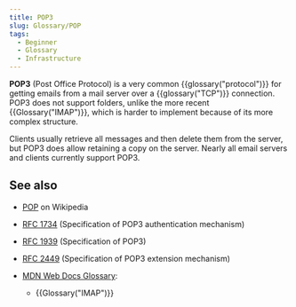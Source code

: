 ```yaml
---
title: POP3
slug: Glossary/POP
tags:
  - Beginner
  - Glossary
  - Infrastructure
---
```

**POP3** (Post Office Protocol) is a very common {{glossary("protocol")}} for getting emails from a mail server over a {{glossary("TCP")}} connection. POP3 does not support folders, unlike the more recent {{Glossary("IMAP")}}, which is harder to implement because of its more complex structure.

Clients usually retrieve all messages and then delete them from the server, but POP3 does allow retaining a copy on the server. Nearly all email servers and clients currently support POP3.

## See also

- [POP](https://en.wikipedia.org/wiki/Post_Office_Protocol) on Wikipedia
- [RFC 1734](https://datatracker.ietf.org/doc/html/rfc1734) (Specification of POP3 authentication mechanism)
- [RFC 1939](https://datatracker.ietf.org/doc/html/rfc1939) (Specification of POP3)
- [RFC 2449](https://datatracker.ietf.org/doc/html/rfc2449) (Specification of POP3 extension mechanism)
- [MDN Web Docs Glossary](/en-US/docs/Glossary):

  - {{Glossary("IMAP")}}
